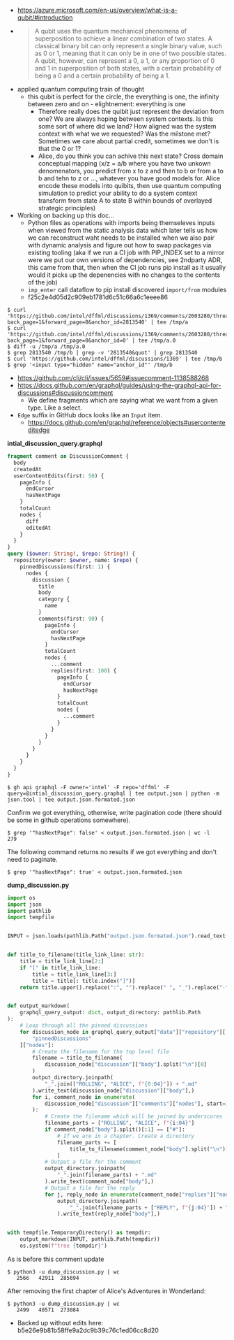  - https://azure.microsoft.com/en-us/overview/what-is-a-qubit/#introduction
  - > A qubit uses the quantum mechanical phenomena of superposition to achieve a linear combination of two states. A classical binary bit can only represent a single binary value, such as 0 or 1, meaning that it can only be in one of two possible states. A qubit, however, can represent a 0, a 1, or any proportion of 0 and 1 in superposition of both states, with a certain probability of being a 0 and a certain probability of being a 1.
- applied quantum computing train of thought
  - this qubit is perfect for the circle, the everything is one, the infinity between zero and on - elightnement: everything is one 
    - Therefore really does the quibit just represent the deviation from one? We are always hoping between system contexts. Is this some sort of where did we land? How aligned was the system context with what we we requested? Was the milstone met? Sometimes we care about partial credit, sometimes we don't is that the 0 or 1?
    - Alice, do you think you can achive this next state? Cross domain conceptual mapping (x/z = a/b where you have two unkown denomenators, you predict from x to z and then to b or from a to b and tehn to z or ..., whatever you have good models for. Alice encode these models into quibits, then use quantum computing simulation to predict your ability to do a system context transform from state A to state B within bounds of overlayed strategic principles)
- Working on backing up this doc...
   - Python files as operations with imports being themseleves inputs when viewed from the static analysis data which later tells us how we can reconstruct waht needs to be installed when we also pair with dynamic analysis and figure out how to swap packages via existing tooling (aka if we run a CI job with PIP_INDEX set to a mirror were we put our own versions of dependencies, see 2ndparty ADR, this came from that, then when the CI job runs pip install as it usually would it picks up the depenencies with no changes to the contents of the job)
   - `imp_enter` call dataflow to pip install discovered `import/from` modules
   - f25c2e4d05d2c909eb1781d6c51c66a6c1eeee86

```console
$ curl 'https://github.com/intel/dffml/discussions/1369/comments/2603280/threads?back_page=1&forward_page=0&anchor_id=2813540' | tee /tmp/a
$ curl 'https://github.com/intel/dffml/discussions/1369/comments/2603280/threads?back_page=1&forward_page=0&anchor_id=0' | tee /tmp/a.0
$ diff -u /tmp/a /tmp/a.0
$ grep 2813540 /tmp/b | grep -v '2813540&quot' | grep 2813540
$ curl 'https://github.com/intel/dffml/discussions/1369' | tee /tmp/b
$ grep '<input type="hidden" name="anchor_id"' /tmp/b
```

- https://github.com/cli/cli/issues/5659#issuecomment-1138588268
- https://docs.github.com/en/graphql/guides/using-the-graphql-api-for-discussions#discussioncomment
  - We define fragments which are saying what we want from a given type. Like a select.
- `Edge` suffix in GitHub docs looks like an `Input` item.
  - https://docs.github.com/en/graphql/reference/objects#usercontenteditedge

**intial_discussion_query.graphql**

```graphql
fragment comment on DiscussionComment {
  body
  createdAt
  userContentEdits(first: 50) {
    pageInfo {
      endCursor
      hasNextPage
    }
    totalCount
    nodes {
      diff
      editedAt
    }
  }
}
query ($owner: String!, $repo: String!) {
  repository(owner: $owner, name: $repo) {
    pinnedDiscussions(first: 1) {
      nodes {
        discussion {
          title
          body
          category {
            name
          }
          comments(first: 90) {
            pageInfo {
              endCursor
              hasNextPage
            }
            totalCount
            nodes {
              ...comment
              replies(first: 100) {
                pageInfo {
                  endCursor
                  hasNextPage
                }
                totalCount
                nodes {
                  ...comment
                }
              }
            }
          }
        }
      }
    }
  }
}
```

```console
$ gh api graphql -F owner='intel' -F repo='dffml' -F query=@intial_discussion_query.graphql | tee output.json | python -m json.tool | tee output.json.formated.json
```

Confirm we got everything, otherwise, write pagination code (there should be some in github operations somewhere).

```console
$ grep '"hasNextPage": false' < output.json.formated.json | wc -l
279
```

The following command returns no results if we got everything and don't need to paginate.

```console
$ grep '"hasNextPage": true' < output.json.formated.json
```

**dump_discussion.py**

```python
import os
import json
import pathlib
import tempfile


INPUT = json.loads(pathlib.Path("output.json.formated.json").read_text())


def title_to_filename(title_link_line: str):
    title = title_link_line[2:]
    if "[" in title_link_line:
        title = title_link_line[3:]
        title = title[: title.index("]")]
    return title.upper().replace(":", "").replace(" ", "_").replace("-", "_")


def output_markdown(
    graphql_query_output: dict, output_directory: pathlib.Path
):
    # Loop through all the pinned discussions
    for discussion_node in graphql_query_output["data"]["repository"][
        "pinnedDiscussions"
    ]["nodes"]:
        # Create the filename for the top level file
        filename = title_to_filename(
            discussion_node["discussion"]["body"].split("\n")[0]
        )
        output_directory.joinpath(
            "_".join(["ROLLING", "ALICE", f"{0:04}"]) + ".md"
        ).write_text(discussion_node["discussion"]["body"],)
        for i, comment_node in enumerate(
            discussion_node["discussion"]["comments"]["nodes"], start=1
        ):
            # Create the filename which will be joined by underscores
            filename_parts = ["ROLLING", "ALICE", f"{i:04}"]
            if comment_node["body"].split()[:1] == ["#"]:
                # If we are in a chapter. Create a directory
                filename_parts += [
                    title_to_filename(comment_node["body"].split("\n")[0])
                ]
            # Output a file for the comment
            output_directory.joinpath(
                "_".join(filename_parts) + ".md"
            ).write_text(comment_node["body"],)
            # Output a file for the reply
            for j, reply_node in enumerate(comment_node["replies"]["nodes"]):
                output_directory.joinpath(
                    "_".join(filename_parts + ["REPLY", f"{j:04}"]) + ".md"
                ).write_text(reply_node["body"],)


with tempfile.TemporaryDirectory() as tempdir:
    output_markdown(INPUT, pathlib.Path(tempdir))
    os.system(f"tree {tempdir}")
```

As is before this comment update

```console
$ python3 -u dump_discussion.py | wc
   2566   42911  285694
```

After removing the first chapter of Alice's Adventures in Wonderland:

```console
$ python3 -u dump_discussion.py | wc
   2499   40571  273084
```

- Backed up without edits here: b5e26e9b81b58ffe9a2dc9b39c76c1ed06cc8d20